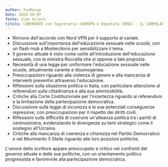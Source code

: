 ```yaml
---
author: YouRecap
date: 2024-10-07
fonte: Ivan Grieco
titolo: CONFRONTO con Segretario +EUROPA e Deputato VERDI : IL CAMPOLARGO è DESTINATO a FALLIRE?
---
```


- Rinnovo dell'accordo con Nord VPN per il supporto al canale.
- Discussione sull'importanza dell'educazione sessuale nelle scuole, con un flash mob a Montecitorio per sensibilizzare il tema.
- Il governo attuale è visto come ostile all'introduzione dell'educazione sessuale, con la ministra Roccella che si oppone a tale proposta.
- Necessità di una legge per uniformare l'educazione sessuale nelle scuole, attualmente carente e disomogenea.
- Preoccupazioni riguardo alla violenza di genere e alla mancanza di interventi preventivi attraverso l'educazione.
- Riflessioni sulla situazione politica in Italia, con particolare attenzione al referendum sulla cittadinanza e alla sua ammissibilità.
- Critiche alla Corte Costituzionale per l'incertezza riguardo ai referendum e la limitazione della partecipazione democratica.
- Discussione sulla legge di sicurezza e le sue potenziali conseguenze repressive, con preoccupazioni per il rispetto dei diritti civili.
- Riflessioni sulla difficoltà di costruire un'alleanza politica tra i partiti di centrosinistra, evidenziando le divergenze su temi strategici come il sostegno all'Ucraina.
- Critiche alla mancanza di coerenza e chiarezza nel Partito Democratico e nel Movimento 5 Stelle riguardo alle loro posizioni politiche.

L'umore dello scrittore appare preoccupato e critico nei confronti del governo attuale e delle sue politiche, con un orientamento politico progressista e favorevole alla partecipazione democratica.

